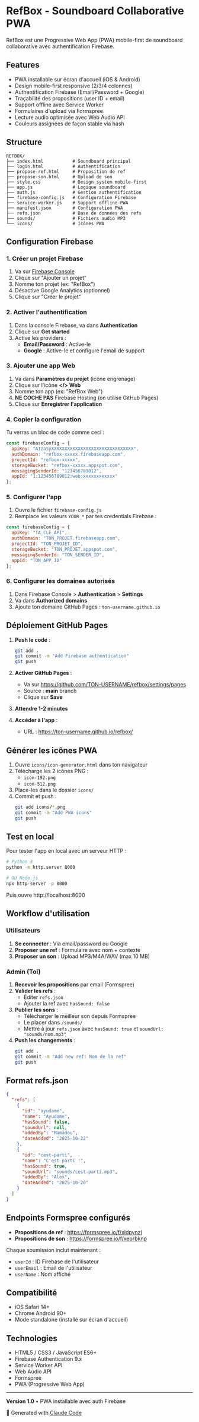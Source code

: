 # RefBox - Soundboard Collaborative PWA

RefBox est une Progressive Web App (PWA) mobile-first de soundboard collaborative avec authentification Firebase.

## Features

- PWA installable sur écran d'accueil (iOS & Android)
- Design mobile-first responsive (2/3/4 colonnes)
- Authentification Firebase (Email/Password + Google)
- Traçabilité des propositions (user ID + email)
- Support offline avec Service Worker
- Formulaires d'upload via Formspree
- Lecture audio optimisée avec Web Audio API
- Couleurs assignées de façon stable via hash

## Structure

```
REFBOX/
├── index.html           # Soundboard principal
├── login.html           # Authentification
├── propose-ref.html     # Proposition de ref
├── propose-son.html     # Upload de son
├── style.css            # Design system mobile-first
├── app.js               # Logique soundboard
├── auth.js              # Gestion authentification
├── firebase-config.js   # Configuration Firebase
├── service-worker.js    # Support offline PWA
├── manifest.json        # Configuration PWA
├── refs.json            # Base de données des refs
├── sounds/              # Fichiers audio MP3
└── icons/               # Icônes PWA
```

## Configuration Firebase

### 1. Créer un projet Firebase

1. Va sur [Firebase Console](https://console.firebase.google.com/)
2. Clique sur "Ajouter un projet"
3. Nomme ton projet (ex: "RefBox")
4. Désactive Google Analytics (optionnel)
5. Clique sur "Créer le projet"

### 2. Activer l'authentification

1. Dans la console Firebase, va dans **Authentication**
2. Clique sur **Get started**
3. Active les providers :
   - **Email/Password** : Active-le
   - **Google** : Active-le et configure l'email de support

### 3. Ajouter une app Web

1. Va dans **Paramètres du projet** (icône engrenage)
2. Clique sur l'icône **</> Web**
3. Nomme ton app (ex: "RefBox Web")
4. **NE COCHE PAS** Firebase Hosting (on utilise GitHub Pages)
5. Clique sur **Enregistrer l'application**

### 4. Copier la configuration

Tu verras un bloc de code comme ceci :

```javascript
const firebaseConfig = {
  apiKey: "AIzaSyXXXXXXXXXXXXXXXXXXXXXXXXXXXXXXX",
  authDomain: "refbox-xxxxx.firebaseapp.com",
  projectId: "refbox-xxxxx",
  storageBucket: "refbox-xxxxx.appspot.com",
  messagingSenderId: "123456789012",
  appId: "1:123456789012:web:xxxxxxxxxxxx"
};
```

### 5. Configurer l'app

1. Ouvre le fichier `firebase-config.js`
2. Remplace les valeurs `YOUR_*` par tes credentials Firebase :

```javascript
const firebaseConfig = {
  apiKey: "TA_CLÉ_API",
  authDomain: "TON_PROJET.firebaseapp.com",
  projectId: "TON_PROJET_ID",
  storageBucket: "TON_PROJET.appspot.com",
  messagingSenderId: "TON_SENDER_ID",
  appId: "TON_APP_ID"
};
```

### 6. Configurer les domaines autorisés

1. Dans Firebase Console > **Authentication** > **Settings**
2. Va dans **Authorized domains**
3. Ajoute ton domaine GitHub Pages : `ton-username.github.io`

## Déploiement GitHub Pages

1. **Push le code** :
   ```bash
   git add .
   git commit -m "Add Firebase authentication"
   git push
   ```

2. **Activer GitHub Pages** :
   - Va sur https://github.com/TON-USERNAME/refbox/settings/pages
   - Source : **main** branch
   - Clique sur **Save**

3. **Attendre 1-2 minutes**

4. **Accéder à l'app** :
   - URL : https://ton-username.github.io/refbox/

## Générer les icônes PWA

1. Ouvre `icons/icon-generator.html` dans ton navigateur
2. Télécharge les 2 icônes PNG :
   - `icon-192.png`
   - `icon-512.png`
3. Place-les dans le dossier `icons/`
4. Commit et push :
   ```bash
   git add icons/*.png
   git commit -m "Add PWA icons"
   git push
   ```

## Test en local

Pour tester l'app en local avec un serveur HTTP :

```bash
# Python 3
python -m http.server 8000

# OU Node.js
npx http-server -p 8000
```

Puis ouvre http://localhost:8000

## Workflow d'utilisation

### Utilisateurs

1. **Se connecter** : Via email/password ou Google
2. **Proposer une ref** : Formulaire avec nom + contexte
3. **Proposer un son** : Upload MP3/M4A/WAV (max 10 MB)

### Admin (Toi)

1. **Recevoir les propositions** par email (Formspree)
2. **Valider les refs** :
   - Éditer `refs.json`
   - Ajouter la ref avec `hasSound: false`
3. **Publier les sons** :
   - Télécharger le meilleur son depuis Formspree
   - Le placer dans `/sounds/`
   - Mettre à jour `refs.json` avec `hasSound: true` et `soundUrl: "sounds/nom.mp3"`
4. **Push les changements** :
   ```bash
   git add .
   git commit -m "Add new ref: Nom de la ref"
   git push
   ```

## Format refs.json

```json
{
  "refs": [
    {
      "id": "ayudame",
      "name": "Ayudame",
      "hasSound": false,
      "soundUrl": null,
      "addedBy": "Mamadou",
      "dateAdded": "2025-10-22"
    },
    {
      "id": "cest-parti",
      "name": "C'est parti !",
      "hasSound": true,
      "soundUrl": "sounds/cest-parti.mp3",
      "addedBy": "Alex",
      "dateAdded": "2025-10-20"
    }
  ]
}
```

## Endpoints Formspree configurés

- **Propositions de ref** : https://formspree.io/f/xldpynzl
- **Propositions de son** : https://formspree.io/f/xeorbknp

Chaque soumission inclut maintenant :
- `userId` : ID Firebase de l'utilisateur
- `userEmail` : Email de l'utilisateur
- `userName` : Nom affiché

## Compatibilité

- iOS Safari 14+
- Chrome Android 90+
- Mode standalone (installé sur écran d'accueil)

## Technologies

- HTML5 / CSS3 / JavaScript ES6+
- Firebase Authentication 9.x
- Service Worker API
- Web Audio API
- Formspree
- PWA (Progressive Web App)

---

**Version 1.0** • PWA installable avec auth Firebase

🤖 Generated with [Claude Code](https://claude.com/claude-code)
